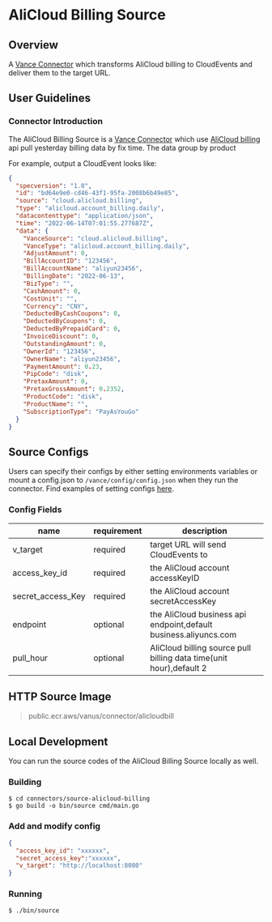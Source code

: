 # AliCloud Billing Source

## Overview

A [Vance Connector][vc] which transforms AliCloud billing to CloudEvents and deliver them to the target URL.

## User Guidelines

### Connector Introduction

The AliCloud Billing Source is a [Vance Connector][vc] which use [AliCloud billing][alibill] api pull yesterday billing data by fix time. 
The data group by product

For example, output a CloudEvent looks like:

```json
{
  "specversion": "1.0",
  "id": "bd64e9e0-cd46-43f1-95fa-2008b6b49e85",
  "source": "cloud.alicloud.billing",
  "type": "alicloud.account_billing.daily",
  "datacontenttype": "application/json",
  "time": "2022-06-14T07:01:55.277687Z",
  "data": {
    "VanceSource": "cloud.alicloud.billing",
    "VanceType": "alicloud.account_billing.daily",
    "AdjustAmount": 0,
    "BillAccountID": "123456",
    "BillAccountName": "aliyun23456",
    "BillingDate": "2022-06-13",
    "BizType": "",
    "CashAmount": 0,
    "CostUnit": "",
    "Currency": "CNY",
    "DeductedByCashCoupons": 0,
    "DeductedByCoupons": 0,
    "DeductedByPrepaidCard": 0,
    "InvoiceDiscount": 0,
    "OutstandingAmount": 0,
    "OwnerId": "123456",
    "OwnerName": "aliyun23456",
    "PaymentAmount": 0.23,
    "PipCode": "disk",
    "PretaxAmount": 0,
    "PretaxGrossAmount": 0.2352,
    "ProductCode": "disk",
    "ProductName": "",
    "SubscriptionType": "PayAsYouGo"
  }
}
```

## Source Configs

Users can specify their configs by either setting environments variables or mount a config.json to
`/vance/config/config.json` when they run the connector. Find examples of setting configs [here][config].

### Config Fields

| name              | requirement | description                                                           |
|-------------------|-------------|-----------------------------------------------------------------------|
| v_target          | required    | target URL will send CloudEvents to                                   |
| access_key_id     | required    | the AliCloud account accessKeyID                                      |
| secret_access_Key | required    | the AliCloud account secretAccessKey                                  | 
| endpoint          | optional    | the AliCloud business api endpoint,default business.aliyuncs.com      |
| pull_hour         | optional    | AliCloud billing source pull billing data time(unit hour),default 2   |


## HTTP Source Image

> public.ecr.aws/vanus/connector/alicloudbill

## Local Development

You can run the source codes of the AliCloud Billing Source locally as well.

### Building

```shell
$ cd connectors/source-alicloud-billing
$ go build -o bin/source cmd/main.go
```

### Add and modify config

```json
{
  "access_key_id": "xxxxxx",
  "secret_access_key":"xxxxxx",
  "v_target": "http://localhost:8080"
}
```

### Running

```shell
$ ./bin/source
```

[vc]: https://github.com/linkall-labs/vance-docs/blob/main/docs/concept.md
[config]: https://github.com/linkall-labs/vance-docs/blob/main/docs/connector.md
[alibill]: https://help.aliyun.com/document_detail/142608.html